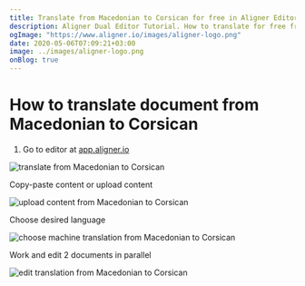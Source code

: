 ```yaml
---
title: Translate from Macedonian to Corsican for free in Aligner Editor
description: Aligner Dual Editor Tutorial. How to translate for free from Macedonian to Corsican. Aligner is multilingual document management platform. 
ogImage: "https://www.aligner.io/images/aligner-logo.png"
date: 2020-05-06T07:09:21+03:00
image: ../images/aligner-logo.png
onBlog: true
---
```


# How to translate document from Macedonian to Corsican

1. Go to editor at [app.aligner.io](https://app.aligner.io "Aligner App web page")

![translate from Macedonian to Corsican](../aligner-blank-editor.png "translate from Macedonian to Corsican")

Copy-paste content or upload content

![upload content from Macedonian to Corsican](../aligner-uploaded-document.png "upload content from Macedonian to Corsican")

Choose desired language

![choose machine translation from Macedonian to Corsican](../aligner-language-dropdown.png "choose machine translation from Macedonian to Corsican")

Work and edit 2 documents in parallel

![edit translation from Macedonian to Corsican](../aligner-double-sitded-editor.png "edit translation from Macedonian to Corsican")

